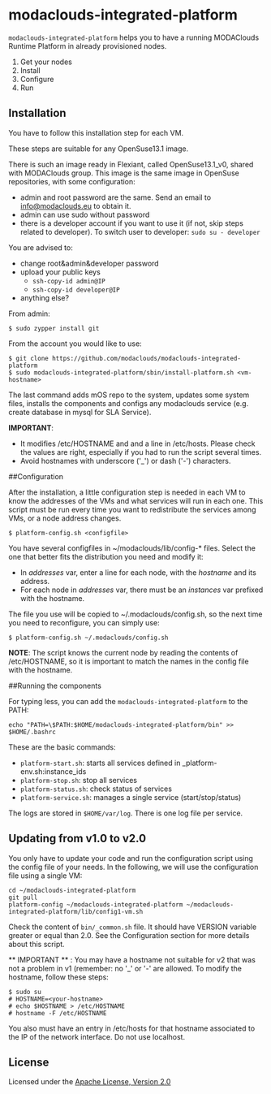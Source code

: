 # modaclouds-integrated-platform

`modaclouds-integrated-platform` helps you to have a running MODAClouds Runtime Platform in already 
provisioned nodes.

1. Get your nodes
2. Install
3. Configure
4. Run


## Installation

You have to follow this installation step for each VM.

These steps are suitable for any OpenSuse13.1 image.

There is such an image ready in Flexiant, called OpenSuse13.1_v0, shared with MODAClouds group. This image is the same image in OpenSuse repositories, with some configuration:

* admin and root password are the same. Send an email to info@modaclouds.eu to obtain it.
* admin can use sudo without password
* there is a developer account if you want to use it (if not, skip steps related to developer). To switch user to developer: `sudo su - developer`

You are advised to:

* change root&admin&developer password
* upload your public keys
  * `ssh-copy-id admin@IP`
  * `ssh-copy-id developer@IP`
* anything else?

From admin:

    $ sudo zypper install git
    
From the account you would like to use:

    $ git clone https://github.com/modaclouds/modaclouds-integrated-platform
    $ sudo modaclouds-integrated-platform/sbin/install-platform.sh <vm-hostname>

The last command adds mOS repo to the system, updates some system files, installs the components and configs any modaclouds service (e.g. create database in mysql for SLA Service). 

**IMPORTANT**:

* It modifies /etc/HOSTNAME and and a line in /etc/hosts. Please check the values are right, especially if
  you had to run the script several times.
* Avoid hostnames with underscore ('\_') or dash ('-') characters.


##Configuration

After the installation, a little configuration step is needed in each VM to know the addresses 
of the VMs and what services will run in each one. This script must be run every time you want to 
redistribute the services among VMs, or a node address changes.

    $ platform-config.sh <configfile>

You have several configfiles in ~/modaclouds/lib/config-\* files. Select the one that better fits the 
distribution you need and modify it:
* In _addresses_ var, enter a line for each node, with the *hostname* and its address.
* For each node in _addresses_ var, there must be an _instances_ var prefixed with the hostname.

The file you use will be copied to ~/.modaclouds/config.sh,
so the next time you need to reconfigure, you can simply use:

    $ platform-config.sh ~/.modaclouds/config.sh

**NOTE**: The script knows the current node by reading the contents of /etc/HOSTNAME, so it is important
to match the names in the config file with the hostname.


##Running the components

For typing less, you can add the `modaclouds-integrated-platform` to the PATH:

    echo "PATH=\$PATH:$HOME/modaclouds-integrated-platform/bin" >> $HOME/.bashrc

These are the basic commands:

* `platform-start.sh`: starts all services defined in \_platform-env.sh:instance\_ids
* `platform-stop.sh`: stop all services 
* `platform-status.sh`: check status of services
* `platform-service.sh`: manages a single service (start/stop/status)

The logs are stored in `$HOME/var/log`. There is one log file per service.

## Updating from v1.0 to v2.0

You only have to update your code and run the configuration script using the config file of your needs. In the following, we will use the configuration file using a single VM:

    cd ~/modaclouds-integrated-platform
    git pull
    platform-config ~/modaclouds-integrated-platform ~/modaclouds-integrated-platform/lib/config1-vm.sh

Check the content of `bin/_common.sh` file. It should have VERSION variable greater or equal than 2.0. See the Configuration section for more details about this script.

** IMPORTANT ** : You may have a hostname not suitable for v2 that was not a problem in v1 (remember: no '\_' or '-' are allowed. To modify the hostname, follow these steps:

    $ sudo su
    # HOSTNAME=<your-hostname>
    # echo $HOSTNAME > /etc/HOSTNAME
    # hostname -F /etc/HOSTNAME

You also must have an entry in /etc/hosts for that hostname associated to the IP of the network interface. Do not use localhost.

## License ##

Licensed under the [Apache License, Version 2.0][1]

[1]: http://www.apache.org/licenses/LICENSE-2.0

